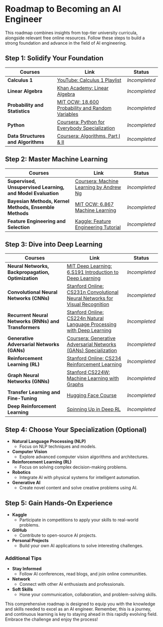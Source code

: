# Roadmap to Becoming an AI Engineer

This roadmap combines insights from top-tier university curricula, alongside relevant free online resources. Follow these steps to build a strong foundation and advance in the field of AI engineering.

## Step 1: Solidify Your Foundation

| **Courses** | **Link** | **Status** |
|-------------|----------|------------|
| **Calculus 1** | [YouTube: Calculus 1 Playlist](https://www.youtube.com/playlist?list=PLF797E961509B4EB5) | *Incompleted* |
| **Linear Algebra** | [Khan Academy: Linear Algebra](https://www.khanacademy.org/math/linear-algebra) | *Incompleted* |
| **Probability and Statistics** | [MIT OCW: 18.600 Probability and Random Variables](https://ocw.mit.edu/courses/mathematics/18-600-probability-and-random-variables-fall-2019/) | *Incompleted* |
| **Python** | [Coursera: Python for Everybody Specialization](https://www.coursera.org/specializations/python) | *Incompleted* |
| **Data Structures and Algorithms** | [Coursera: Algorithms, Part I & II](https://www.coursera.org/learn/algorithms-part1) | *Incompleted* |

## Step 2: Master Machine Learning

| **Courses** | **Link** | **Status** |
|-------------|----------|------------|
| **Supervised, Unsupervised Learning, and Model Evaluation** | [Coursera: Machine Learning by Andrew Ng](https://www.coursera.org/learn/machine-learning) | *Incompleted* |
| **Bayesian Methods, Kernel Methods, Ensemble Methods** | [MIT OCW: 6.867 Machine Learning](https://ocw.mit.edu/courses/electrical-engineering-and-computer-science/6-867-machine-learning-fall-2006/) | *Incompleted* |
| **Feature Engineering and Selection** | [Kaggle: Feature Engineering Tutorial](https://www.kaggle.com/learn/feature-engineering) | *Incompleted* |

## Step 3: Dive into Deep Learning

| **Courses** | **Link** | **Status** |
|-------------|----------|------------|
| **Neural Networks, Backpropagation, Optimization** | [MIT Deep Learning: 6.S191 Introduction to Deep Learning](http://introtodeeplearning.com/) | *Incompleted* |
| **Convolutional Neural Networks (CNNs)** | [Stanford Online: CS231n Convolutional Neural Networks for Visual Recognition](http://cs231n.stanford.edu/) | *Incompleted* |
| **Recurrent Neural Networks (RNNs) and Transformers** | [Stanford Online: CS224n Natural Language Processing with Deep Learning](http://web.stanford.edu/class/cs224n/) | *Incompleted* |
| **Generative Adversarial Networks (GANs)** | [Coursera: Generative Adversarial Networks (GANs) Specialization](https://www.coursera.org/specializations/generative-adversarial-networks-gans) | *Incompleted* |
| **Reinforcement Learning (RL)** | [Stanford Online: CS234 Reinforcement Learning](https://stanford-cs234.github.io/) | *Incompleted* |
| **Graph Neural Networks (GNNs)** | [Stanford CS224W: Machine Learning with Graphs](http://web.stanford.edu/class/cs224w/) | *Incompleted* |
| **Transfer Learning and Fine-Tuning** | [Hugging Face Course](https://huggingface.co/course/chapter1) | *Incompleted* |
| **Deep Reinforcement Learning** | [Spinning Up in Deep RL](https://spinningup.openai.com/en/latest/) | *Incompleted* |

## Step 4: Choose Your Specialization (Optional)

- **Natural Language Processing (NLP)**
  - Focus on NLP techniques and models.
- **Computer Vision**
  - Explore advanced computer vision algorithms and architectures.
- **Reinforcement Learning (RL)**
  - Focus on solving complex decision-making problems.
- **Robotics**
  - Integrate AI with physical systems for intelligent automation.
- **Generative AI**
  - Create novel content and solve creative problems using AI.

## Step 5: Gain Hands-On Experience

- **Kaggle**
  - Participate in competitions to apply your skills to real-world problems.
- **GitHub**
  - Contribute to open-source AI projects.
- **Personal Projects**
  - Build your own AI applications to solve interesting challenges.

### Additional Tips

- **Stay Informed**
  - Follow AI conferences, read blogs, and join online communities.
- **Network**
  - Connect with other AI enthusiasts and professionals.
- **Soft Skills**
  - Hone your communication, collaboration, and problem-solving skills.

This comprehensive roadmap is designed to equip you with the knowledge and skills needed to excel as an AI engineer. Remember, this is a journey, and continuous learning is key to staying ahead in this rapidly evolving field. Embrace the challenge and enjoy the process!
